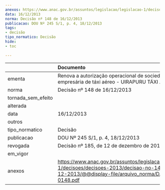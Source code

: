 ```yaml
---
anexos: https://www.anac.gov.br/assuntos/legislacao/legislacao-1/decisoes/decisoes-2013/decisao-no-148-de-16-12-2013/@@display-file/arquivo_norma/DA2013-0148.pdf
data: 16/12/2013
norma: Decisão nº 148 de 16/12/2013
publicacao: DOU Nº 245 S/1, p. 4, 18/12/2013
tags:
- decisão
tipo_normatico: Decisão
hide: 
- toc 
 
---
```


|                    | Documento                                                                                                                                                 |
|:-------------------|:----------------------------------------------------------------------------------------------------------------------------------------------------------|
| ementa             | Renova a autorização operacional de sociedade empresária de táxi aéreo - UIRAPURU TÁXI AÉREO LTDA.                                                        |
| norma              | Decisão nº 148 de 16/12/2013                                                                                                                              |
| tornada_sem_efeito |                                                                                                                                                           |
| alterada           |                                                                                                                                                           |
| data               | 16/12/2013                                                                                                                                                |
| outros             |                                                                                                                                                           |
| tipo_normatico     | Decisão                                                                                                                                                   |
| publicacao         | DOU Nº 245 S/1, p. 4, 18/12/2013                                                                                                                          |
| revogada           | Decisão nº 185, de 12 de dezembro de 2018.                                                                                                                |
| em_vigor           |                                                                                                                                                           |
| anexos             | https://www.anac.gov.br/assuntos/legislacao/legislacao-1/decisoes/decisoes-2013/decisao-no-148-de-16-12-2013/@@display-file/arquivo_norma/DA2013-0148.pdf |